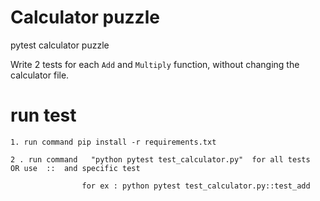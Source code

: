 # Calculator puzzle
pytest calculator puzzle 

Write 2 tests for each `Add` and `Multiply` function, without changing the calculator file.



# run test 

    1. run command pip install -r requirements.txt 

    2 . run command   "python pytest test_calculator.py"  for all tests   OR use  ::  and specific test  

                    for ex : python pytest test_calculator.py::test_add 

